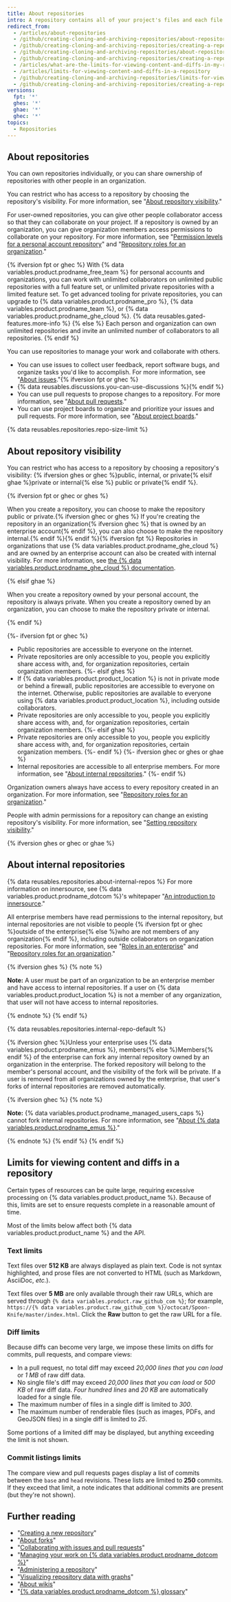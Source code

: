 ```yaml
---
title: About repositories
intro: A repository contains all of your project's files and each file's revision history. You can discuss and manage your project's work within the repository.
redirect_from:
  - /articles/about-repositories
  - /github/creating-cloning-and-archiving-repositories/about-repositories
  - /github/creating-cloning-and-archiving-repositories/creating-a-repository-on-github/about-repositories
  - /github/creating-cloning-and-archiving-repositories/about-repository-visibility
  - /github/creating-cloning-and-archiving-repositories/creating-a-repository-on-github/about-repository-visibility
  - /articles/what-are-the-limits-for-viewing-content-and-diffs-in-my-repository
  - /articles/limits-for-viewing-content-and-diffs-in-a-repository
  - /github/creating-cloning-and-archiving-repositories/limits-for-viewing-content-and-diffs-in-a-repository
  - /github/creating-cloning-and-archiving-repositories/creating-a-repository-on-github/limits-for-viewing-content-and-diffs-in-a-repository
versions:
  fpt: '*'
  ghes: '*'
  ghae: '*'
  ghec: '*'
topics:
  - Repositories
---
```


## About repositories

You can own repositories individually, or you can share ownership of repositories with other people in an organization.

You can restrict who has access to a repository by choosing the repository's visibility. For more information, see "[About repository visibility](#about-repository-visibility)."

For user-owned repositories, you can give other people collaborator access so that they can collaborate on your project. If a repository is owned by an organization, you can give organization members access permissions to collaborate on your repository. For more information, see "[Permission levels for a personal account repository](/articles/permission-levels-for-a-user-account-repository/)" and "[Repository roles for an organization](/organizations/managing-access-to-your-organizations-repositories/repository-roles-for-an-organization)."

{% ifversion fpt or ghec %}
With {% data variables.product.prodname_free_team %} for personal accounts and organizations, you can work with unlimited collaborators on unlimited public repositories with a full feature set, or unlimited private repositories with a limited feature set. To get advanced tooling for private repositories, you can upgrade to {% data variables.product.prodname_pro %}, {% data variables.product.prodname_team %}, or {% data variables.product.prodname_ghe_cloud %}. {% data reusables.gated-features.more-info %}
{% else %}
Each person and organization can own unlimited repositories and invite an unlimited number of collaborators to all repositories.
{% endif %}

You can use repositories to manage your work and collaborate with others.
- You can use issues to collect user feedback, report software bugs, and organize tasks you'd like to accomplish. For more information, see "[About issues](/github/managing-your-work-on-github/about-issues)."{% ifversion fpt or ghec %}
- {% data reusables.discussions.you-can-use-discussions %}{% endif %}
- You can use pull requests to propose changes to a repository. For more information, see "[About pull requests](/github/collaborating-with-issues-and-pull-requests/about-pull-requests)."
- You can use project boards to organize and prioritize your issues and pull requests. For more information, see "[About project boards](/github/managing-your-work-on-github/about-project-boards)."

{% data reusables.repositories.repo-size-limit %}

## About repository visibility

You can restrict who has access to a repository by choosing a repository's visibility: {% ifversion ghes or ghec %}public, internal, or private{% elsif ghae %}private or internal{% else %} public or private{% endif %}.

{% ifversion fpt or ghec or ghes %}

When you create a repository, you can choose to make the repository public or private.{% ifversion ghec or ghes %} If you're creating the repository in an organization{% ifversion ghec %} that is owned by an enterprise account{% endif %}, you can also choose to make the repository internal.{% endif %}{% endif %}{% ifversion fpt %} Repositories in organizations that use {% data variables.product.prodname_ghe_cloud %} and are owned by an enterprise account can also be created with internal visibility. For more information, see [the {% data variables.product.prodname_ghe_cloud %} documentation](/enterprise-cloud@latest/repositories/creating-and-managing-repositories/about-repositories).

{% elsif ghae %}

When you create a repository owned by your personal account, the repository is always private. When you create a repository owned by an organization, you can choose to make the repository private or internal.

{% endif %}

{%- ifversion fpt or ghec %}
- Public repositories are accessible to everyone on the internet.
- Private repositories are only accessible to you, people you explicitly share access with, and, for organization repositories, certain organization members.
{%- elsif ghes %}
- If {% data variables.product.product_location %} is not in private mode or behind a firewall, public repositories are accessible to everyone on the internet. Otherwise, public repositories are available to everyone using {% data variables.product.product_location %}, including outside collaborators.
- Private repositories are only accessible to you, people you explicitly share access with, and, for organization repositories, certain organization members.
{%- elsif ghae %}
- Private repositories are only accessible to you, people you explicitly share access with, and, for organization repositories, certain organization members.
{%- endif %}
{%- ifversion ghec or ghes or ghae %}
- Internal repositories are accessible to all enterprise members. For more information, see "[About internal repositories](#about-internal-repositories)."
{%- endif %}

Organization owners always have access to every repository created in an organization. For more information, see "[Repository roles for an organization](/organizations/managing-access-to-your-organizations-repositories/repository-roles-for-an-organization)."

People with admin permissions for a repository can change an existing repository's visibility. For more information, see "[Setting repository visibility](/github/administering-a-repository/setting-repository-visibility)."

{% ifversion ghes or ghec or ghae %}
## About internal repositories

{% data reusables.repositories.about-internal-repos %} For more information on innersource, see {% data variables.product.prodname_dotcom %}'s whitepaper "[An introduction to innersource](https://resources.github.com/whitepapers/introduction-to-innersource/)."

All enterprise members have read permissions to the internal repository, but internal repositories are not visible to people {% ifversion fpt or ghec %}outside of the enterprise{% else %}who are not members of any organization{% endif %}, including outside collaborators on organization repositories. For more information, see "[Roles in an enterprise](/github/setting-up-and-managing-your-enterprise/roles-in-an-enterprise#enterprise-members)" and "[Repository roles for an organization](/organizations/managing-access-to-your-organizations-repositories/repository-roles-for-an-organization)."

{% ifversion ghes %}
{% note %}

**Note:** A user must be part of an organization to be an enterprise member and have access to internal repositories. If a user on {% data variables.product.product_location %} is not a member of any organization, that user will not have access to internal repositories.

{% endnote %}
{% endif %}

{% data reusables.repositories.internal-repo-default %}

{% ifversion ghec %}Unless your enterprise uses {% data variables.product.prodname_emus %}, members{% else %}Members{% endif %} of the enterprise can fork any internal repository owned by an organization in the enterprise. The forked repository will belong to the member's personal account, and the visibility of the fork will be private. If a user is removed from all organizations owned by the enterprise, that user's forks of internal repositories are removed automatically.

{% ifversion ghec %}
{% note %}

**Note:** {% data variables.product.prodname_managed_users_caps %} cannot fork internal repositories. For more information, see "[About {% data variables.product.prodname_emus %}](/admin/identity-and-access-management/using-enterprise-managed-users-for-iam/about-enterprise-managed-users#abilities-and-restrictions-of-managed-user-accounts)."

{% endnote %}
{% endif %}
{% endif %}

## Limits for viewing content and diffs in a repository

Certain types of resources can be quite large, requiring excessive processing on {% data variables.product.product_name %}. Because of this, limits are set to ensure requests complete in a reasonable amount of time.

Most of the limits below affect both {% data variables.product.product_name %} and the API.

### Text limits

Text files over **512 KB** are always displayed as plain text. Code is not syntax highlighted, and prose files are not converted to HTML (such as Markdown, AsciiDoc, *etc.*).

Text files over **5 MB** are only available through their raw URLs, which are served through `{% data variables.product.raw_github_com %}`; for example, `https://{% data variables.product.raw_github_com %}/octocat/Spoon-Knife/master/index.html`. Click the **Raw** button to get the raw URL for a file.

### Diff limits

Because diffs can become very large, we impose these limits on diffs for commits, pull requests, and compare views:

- In a pull request, no total diff may exceed *20,000 lines that you can load* or *1 MB* of raw diff data.
- No single file's diff may exceed *20,000 lines that you can load* or *500 KB* of raw diff data. *Four hundred lines* and *20 KB* are automatically loaded for a single file.
- The maximum number of files in a single diff is limited to *300*.
- The maximum number of renderable files (such as images, PDFs, and GeoJSON files) in a single diff is limited to *25*.

Some portions of a limited diff may be displayed, but anything exceeding the limit is not shown.

### Commit listings limits

The compare view and pull requests pages display a list of commits between the `base` and `head` revisions. These lists are limited to **250** commits. If they exceed that limit, a note indicates that additional commits are present (but they're not shown).

## Further reading

- "[Creating a new repository](/articles/creating-a-new-repository)"
- "[About forks](/github/collaborating-with-pull-requests/working-with-forks/about-forks)"
- "[Collaborating with issues and pull requests](/categories/collaborating-with-issues-and-pull-requests)"
- "[Managing your work on {% data variables.product.prodname_dotcom %}](/categories/managing-your-work-on-github/)"
- "[Administering a repository](/categories/administering-a-repository)"
- "[Visualizing repository data with graphs](/categories/visualizing-repository-data-with-graphs/)"
- "[About wikis](/communities/documenting-your-project-with-wikis/about-wikis)"
- "[{% data variables.product.prodname_dotcom %} glossary](/articles/github-glossary)"
